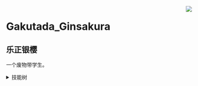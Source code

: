 <img justify="center" align="right" src="https://github-readme-stats.vercel.app/api?username=Ginsakura&show_icons=true&include_all_commits=true" />

# Gakutada_Ginsakura
## 乐正银樱
一个废物带学生。

<details>
  <summary>技能树</summary>

**语言（菜的离谱）**
+ Python
+ HTML

**硬件类**
+ PCB设计
+ 基础电子产品制作

~~**生活技能**~~
+ ~~衣物缝补~~
+ ~~（对人类来说为时过早的）料理~~
+ ~~计算机维修~~

**游戏类**
+ 音游（狐菜瘾大）
+ FPS苦手（炸毛）
+ Moba苦手（一样炸毛）
+ 非常喜欢Galgame/Visual Novel

</details>
